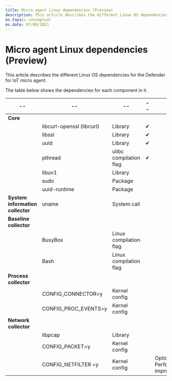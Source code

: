 ```yaml
---
title: Micro agent Linux dependencies (Preview)  
description: This article describes the different Linux OS dependencies for the Defender for IoT micro agent. 
ms.topic: conceptual
ms.date: 07/08/2021
---
```


# Micro agent Linux dependencies (Preview)

This article describes the different Linux OS dependencies for the Defender for IoT micro agent. 

The table below shows the dependencies for each component in it. 

|--|--|--|--|--|
| -- | -- | -- | -- | -- |
| **Core** |  |  |  |  |
|  | libcurl-openssl (libcurl) | Library | ✔ |  |
|  | libssl | Library | ✔ |  |
|  | uuid | Library | ✔ |  |
|  | pthread | ulibc compilation flag | ✔ |  |
|  | libuv1 | Library |  |  |
|  | sudo | Package |  |  |
|  | uuid-runtime | Package |  |  |
| **System information collector** | uname | System call |  |  |
| **Baseline collector** |  |  |  |  |
|  | BusyBox | Linux compilation flag |  |  |
|  | Bash | Linux compilation flag |  |  |
| **Process collector** |  |  |  |  |
|  | CONFIG_CONNECTOR=y | Kernel config |  |  |
|  | CONFIG_PROC_EVENTS=y | Kernel config |  |  |
| **Network collector** |  |  |  |  |
|  | libpcap | Library |  |  |
|  | CONFIG_PACKET=y | Kernel config |  |  |
|  | CONFIG_NETFILTER =y | Kernel config |  | Optional – Performance improvement |
